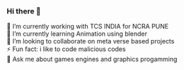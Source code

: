 ### Hi there 👋
🔭 I’m currently working with TCS INDIA for NCRA PUNE<br>
🌱 I’m currently learning Animation using blender <br>
👯 I’m looking to collaborate on meta verse based projects <br>
⚡ Fun fact: i like to code malicious codes <br>
💬 Ask me about games engines and graphics progamming
<br>


<!--
**rootjatin/rootjatin** is a ✨ _special_ ✨ repository because its `README.md` (this file) appears on your GitHub profile.

Here are some ideas to get you started:

🔭 I’m currently working with TCS INDIA 
🌱 I’m currently learning Animation using blender 
👯 I’m looking to collaborate on meta verse 

- 💬 Ask me about ...
- 📫 How to reach me: ...
- 😄 Pronouns: ...
- ⚡ Fun fact: ...
-->
